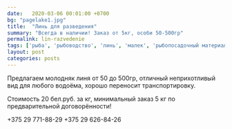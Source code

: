 ```yaml
---
date:   2020-03-06 00:01:00 +0700
bg: "pagelake1.jpg"
title:  "Линь для разведения"
summary: "Всегда в наличии! Заказ от 5кг, особи 50-500гр"  
permalink: lin-razvedenie
tags: ['рыба', 'рыбоводство', 'линь', 'малек', 'рыбопосадочный материал', 'рыбхоз']
layout: post
categories: posts
---
```


Предлагаем молодняк линя от 50 до 500гр, отличный неприхотливый вид для любого водоёма, хорошо переносит транспортировку. 

Стоимость 20 бел.руб. за кг, минимальный заказ 5 кг по предварительной договорённости!

+375 29 771-88-29
+375 29 626-84-26
